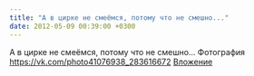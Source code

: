 ```yaml
---
title: "А в цирке не смеёмся, потому что не смешно..."
date: 2012-05-09 00:39:00 +0300
---
```


А в цирке не смеёмся, потому что не смешно...
Фотография
<a class="vk-attach" href="https://vk.com/photo41076938_283616672">https://vk.com/photo41076938_283616672</a>
<a class="vk-attach" href="https://vk.com/photo41076938_283616672">Вложение</a>
